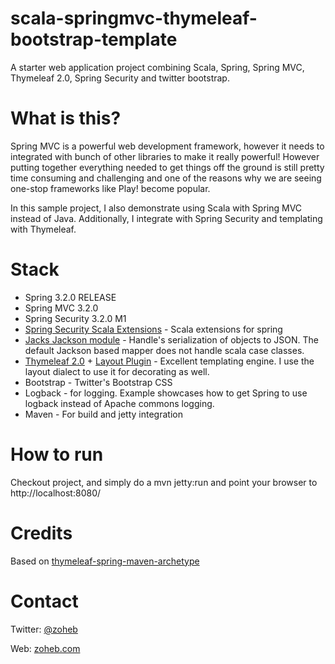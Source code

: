 scala-springmvc-thymeleaf-bootstrap-template
============================================

A starter web application project combining Scala, Spring, Spring MVC, Thymeleaf 2.0, Spring Security and twitter bootstrap.

What is this?
=============
Spring MVC is a powerful web development framework, however it needs to integrated with bunch of other libraries to make it really powerful! However 
putting together everything needed to get things off the ground is still pretty time consuming and challenging and one of the reasons why
we are seeing one-stop frameworks like Play! become popular. 

In this sample project, I also demonstrate using Scala with Spring MVC instead of Java. Additionally, I integrate with
Spring Security and templating with Thymeleaf.

Stack
=====
* Spring 3.2.0 RELEASE
* Spring MVC 3.2.0
* Spring Security 3.2.0 M1
* [Spring Security Scala Extensions](http://blog.springsource.org/2012/12/10/introducing-spring-scala/) - Scala extensions for spring
* [Jacks Jackson module](https://github.com/wg/jacks) - Handle's serialization of objects to JSON. The default Jackson based mapper does not handle scala case classes.
* [Thymeleaf 2.0](http://www.thymeleaf.org) + [Layout Plugin](https://github.com/ultraq/thymeleaf-layout-dialect) - Excellent templating engine. I use 
the layout dialect  to use it for decorating as well.
* Bootstrap - Twitter's Bootstrap CSS
* Logback - for logging. Example showcases how to get Spring to use logback instead of Apache commons logging.
* Maven - For build and jetty integration


How to run
==========
Checkout project, and simply do a  mvn jetty:run and point your browser to http://localhost:8080/

Credits
=======
Based on [thymeleaf-spring-maven-archetype](https://github.com/maggandalf/thymeleaf-spring-maven-archetype)

Contact
=======
Twitter: [@zoheb](http://www.twitter.com/zoheb)

Web: [zoheb.com](http://www.zoheb.com)

